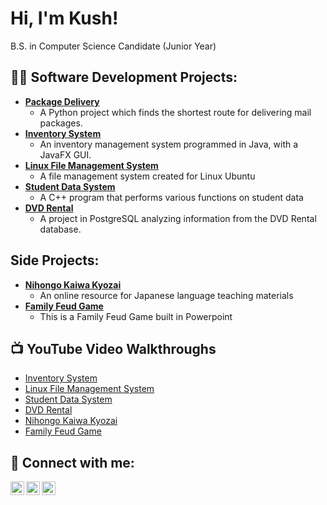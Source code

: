 <h1>Hi, I'm Kush!</h1> B.S. in Computer Science Candidate (Junior Year)
<h2>👨‍💻 Software Development Projects:</h2>

- <b>[Package Delivery](https://github.com/kushmirc/PackageDelivery)</b>
  - A Python project which finds the shortest route for delivering mail packages.
- <b>[Inventory System](https://github.com/kushmirc/InventorySystem)</b>
  - An inventory management system programmed in Java, with a JavaFX GUI.
- <b>[Linux File Management System](https://github.com/kushmirc/LinuxFileManagement)</b>
  - A file management system created for Linux Ubuntu
- <b>[Student Data System](https://github.com/kushmirc/StudentDataSystem)</b>
  - A C++ program that performs various functions on student data
- <b>[DVD Rental](https://github.com/kushmirc/DVDRental)</b>   
  - A project in PostgreSQL analyzing information from the DVD Rental database.

<h2>Side Projects:</h2>

- <b>[Nihongo Kaiwa Kyozai](https://github.com/kushmirc/nihongokaiwakyozai)</b>
  - An online resource for Japanese language teaching materials
- <b>[Family Feud Game](https://github.com/kushmirc/FamilyFeudGame)</b>
  - This is a Family Feud Game built in Powerpoint

<h2>📺 YouTube Video Walkthroughs</h2>

- [Inventory System](https://youtu.be/YN203X8kfw0)
- [Linux File Management System](https://youtu.be/3vZHrbaczI8)
- [Student Data System](https://youtu.be/MkwMkTik58Q)
- [DVD Rental](https://youtu.be/jQ7rpQ4HABs)
- [Nihongo Kaiwa Kyozai](https://youtu.be/PMabXz6iVUg)
- [Family Feud Game](https://youtu.be/9rT6Zetc9zM)

<h2> 🤳 Connect with me:</h2>

[<img align="left" alt="Kush Mirchandani | LinkedIn" width="22px" src="https://cdn.jsdelivr.net/npm/simple-icons@v3/icons/linkedin.svg" />][linkedin]
[<img align="left" alt="Kush Mirchandani | YouTube" width="22px" src="https://cdn.jsdelivr.net/npm/simple-icons@v3/icons/youtube.svg" />][youtube]
[<img align="left" alt="Kush Mirchandani | Website" width="22px" src="https://img.icons8.com/ios/50/000000/internet--v1.png" />][website]

[linkedin]: https://www.linkedin.com/in/kush-mirchandani
[youtube]: https://www.youtube.com/channel/UCJbm3H0Ev7eEeZhNf4fKEfg
[website]: https://www.kushmirchandani.com

<!--

Here are some ideas to get you started:

- 🔭 I’m currently working on ...
- 🌱 I’m currently learning ...
- 👯 I’m looking to collaborate on ...
- 🤔 I’m looking for help with ...
- 💬 Ask me about ...
- 📫 How to reach me: ...
- 😄 Pronouns: ...
- ⚡ Fun fact: ...
-->

